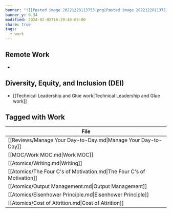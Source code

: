 ```yaml
---
banner: "![[Pasted image 20221228113753.png|Pasted image 20221228113753.png]]"
banner_y: 0.34
modified: 2024-02-02T16:20:46-08:00
share: true
tags:
  - work
---
```


## Remote Work
- 
## Diversity, Equity, and Inclusion (DEI)
- [[Technical Leadership and Glue work|Technical Leadership and Glue work]]
## Tagged with Work
| File                                                                  |
| --------------------------------------------------------------------- |
| [[Reviews/Manage Your Day-to-Day.md\|Manage Your Day-to-Day]]         |
| [[MOC/Work MOC.md\|Work MOC]]                                         |
| [[Atomics/Writing.md\|Writing]]                                       |
| [[Atomics/The Four C's of Motivation.md\|The Four C's of Motivation]] |
| [[Atomics/Output Management.md\|Output Management]]                   |
| [[Atomics/Eisenhower Principle.md\|Eisenhower Principle]]             |
| [[Atomics/Cost of Attrition.md\|Cost of Attrition]]                   |
